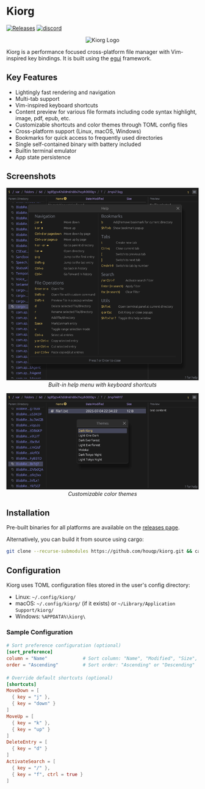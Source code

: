 # Kiorg
[![Releases](https://img.shields.io/badge/-releases-blue)](https://github.com/houqp/kiorg/releases)
[![discord](https://dcbadge.limes.pink/api/server/https://discord.gg/TdTb2CHfpr?style=flat&compact=true)](https://discord.gg/TdTb2CHfpr)

<p align="center">
  <img src="assets/icon.png" alt="Kiorg Logo" width="200px">
</p>

Kiorg is a performance focused cross-platform file manager with Vim-inspired key
bindings. It is built using the [egui](https://www.egui.rs/#demo) framework.

## Key Features

* Lightingly fast rendering and navigation
* Multi-tab support
* Vim-inspired keyboard shortcuts
* Content preview for various file formats including code syntax highlight, image, pdf, epub, etc.
* Customizable shortcuts and color themes through TOML config files
* Cross-platform support (Linux, macOS, Windows)
* Bookmarks for quick access to frequently used directories
* Single self-contained binary with battery included
* Builtin terminal emulator
* App state persistence

## Screenshots

<p align="center">
  <img src="tests/snapshots/help_menu.png" alt="Help Menu" width="800px">
  <br>
  <em>Built-in help menu with keyboard shortcuts</em>
</p>

<p align="center">
  <img src="tests/snapshots/theme_selection_animation.gif" alt="Theme Selection" width="800px">
  <br>
  <em>Customizable color themes</em>
</p>

## Installation

Pre-built binaries for all platforms are available on the [releases page](https://github.com/houqp/kiorg/releases).

Alternatively, you can build it from source using cargo:

```bash
git clone --recurse-submodules https://github.com/houqp/kiorg.git && cargo install --locked --path ./kiorg
```

## Configuration

Kiorg uses TOML configuration files stored in the user's config directory:

* Linux: `~/.config/kiorg/`
* macOS: `~/.config/kiorg/` (if it exists) or `~/Library/Application Support/kiorg/`
* Windows: `%APPDATA%\kiorg\`

### Sample Configuration

```toml
# Sort preference configuration (optional)
[sort_preference]
column = "Name"             # Sort column: "Name", "Modified", "Size", or "None"
order = "Ascending"         # Sort order: "Ascending" or "Descending"

# Override default shortcuts (optional)
[shortcuts]
MoveDown = [
  { key = "j" },
  { key = "down" }
]
MoveUp = [
  { key = "k" },
  { key = "up" }
]
DeleteEntry = [
  { key = "d" }
]
ActivateSearch = [
  { key = "/" },
  { key = "f", ctrl = true }
]
```